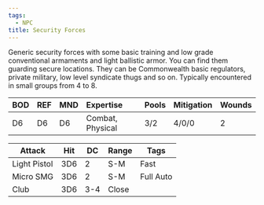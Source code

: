 ```yaml
---
tags:
  - NPC
title: Security Forces
---
```

Generic security forces with some basic training and low grade conventional armaments and light ballistic armor. You can find them guarding secure locations. They can be Commonwealth basic regulators, private military, low level syndicate thugs and so on. Typically encountered in small groups from 4 to 8.

| BOD | REF | MND | Expertise        | Pools | Mitigation | Wounds |
| :-- | :-- | :-- | :--------------- | :---- | :--------- | ------ |
| D6  | D6  | D6  | Combat, Physical | 3/2   | 4/0/0      | 2      |

| Attack       | Hit | DC  | Range | Tags      |
| ------------ | --- | --- | ----- | --------- |
| Light Pistol | 3D6 | 2   | S-M   | Fast      |
| Micro SMG    | 3D6 | 2   | S-M   | Full Auto |
| Club         | 3D6 | 3-4 | Close |           |

